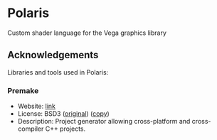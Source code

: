 # Polaris
Custom shader language for the Vega graphics library

## Acknowledgements

Libraries and tools used in Polaris:

### Premake

* Website: [link](https://github.com/premake/premake-core)
* License: BSD3 ([original](https://github.com/premake/premake-core/blob/master/LICENSE.txt)) ([copy](./license/premake))
* Description: Project generator allowing cross-platform and cross-compiler C++ projects.